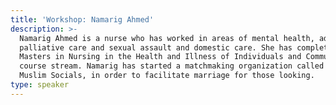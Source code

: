 ```yaml
---
title: 'Workshop: Namarig Ahmed'
description: >-
  Namarig Ahmed is a nurse who has worked in areas of mental health, addictions,
  palliative care and sexual assault and domestic care. She has completed her
  Masters in Nursing in the Health and Illness of Individuals and Communities
  course stream. Namarig has started a matchmaking organization called Sage
  Muslim Socials, in order to facilitate marriage for those looking.
type: speaker
---
```


